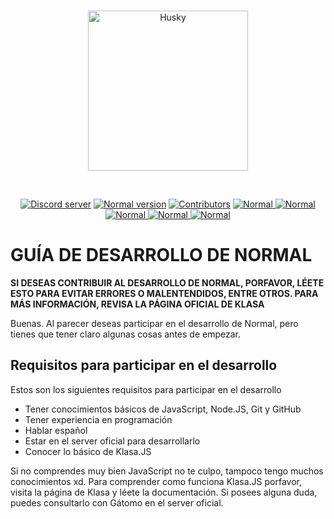 <div align="center">
  <br />
  <p>
    <a href="https://discordapp.com/oauth2/authorize?client_id=507073349336432640&permissions=3072&scope=bot"><img src="https://cdn.discordapp.com/attachments/707537070641381438/740987659597643857/cd1415975358b266f128b57bccb95b36.png" width="256" height="256" alt="Husky" /></a>
  </p>
  
  <br />
  <p>
    <a href="https://discord.gg/NmW8kYv"><img src="https://img.shields.io/discord/685949311443271744?color=7289DA&label=DISCORD&logo=DISCORD&style=for-the-badge" alt="Discord server" /></a>
  <a href="https://github.com/Gatomo-BUnkers/Normal/"><img src="https://img.shields.io/github/package-json/v/Gatomo-Bunkers/Normal?logo=Pinboard&style=for-the-badge" alt="Normal version" /></a>
  <a href="https://github.com/Gatomo-Bunkers/Normal/graphs/contributors"><img src="https://img.shields.io/github/contributors/Gatomo-Bunkers/Normal.svg?logo=Github&style=for-the-badge" alt="Contributors" /></a>

<a href="https://top.gg/bot/698568850651873299" >
  <img src="https://top.gg/api/widget/status/698568850651873299.svg" alt="Normal" />
</a>
<a href="https://top.gg/bot/698568850651873299" >
  <img src="https://top.gg/api/widget/servers/698568850651873299.svg" alt="Normal" />
</a>
<a href="https://top.gg/bot/698568850651873299" >
  <img src="https://top.gg/api/widget/upvotes/698568850651873299.svg" alt="Normal" />
</a>
<a href="https://top.gg/bot/698568850651873299" >
  <img src="https://top.gg/api/widget/lib/698568850651873299.svg" alt="Normal" />
</a>
<a href="https://top.gg/bot/698568850651873299" >
  <img src="https://top.gg/api/widget/owner/698568850651873299.svg" alt="Normal" />
</a>
  </p>
</div>


# GUÍA DE DESARROLLO DE NORMAL
**SI DESEAS CONTRIBUIR AL DESARROLLO DE NORMAL, PORFAVOR, LÉETE ESTO PARA EVITAR ERRORES O MALENTENDIDOS, ENTRE OTROS. PARA MÁS INFORMACIÓN, REVISA LA PÁGINA OFICIAL DE KLASA**

Buenas. Al parecer deseas participar en el desarrollo de Normal, pero tienes que tener claro algunas cosas antes de empezar.

## Requisitos para participar en el desarrollo
Estos son los siguientes requisitos para participar en el desarrollo

 - Tener conocimientos básicos de JavaScript, Node.JS, Git y GitHub
 - Tener experiencia en programación
 - Hablar español
 - Estar en el server oficial para desarrollarlo
 - Conocer lo básico de Klasa.JS 

Si no comprendes muy bien JavaScript no te culpo, tampoco tengo muchos conocimientos xd.
Para comprender como funciona Klasa.JS porfavor, visita la página de Klasa y léete la documentación.
Si posees alguna duda, puedes consultarlo con Gátomo en el server oficial.
